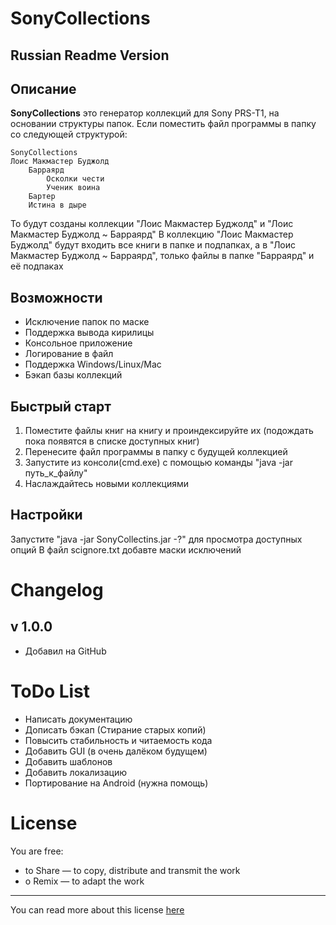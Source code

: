 SonyCollections
==========

Russian Readme Version
----------------------

Описание
-----------

**SonyCollections** это генератор коллекций для Sony PRS-T1, на основании структуры папок.
Если поместить файл программы в папку со следующей структурой:

	SonyCollections
	Лоис Макмастер Буджолд
		Барраярд
			Осколки чести
			Ученик воина
		Бартер
		Истина в дыре

То будут созданы коллекции "Лоис Макмастер Буджолд" и "Лоис Макмастер Буджолд ~ Барраярд"
В коллекцию "Лоис Макмастер Буджолд" будут входить все книги в папке и подпапках, а в "Лоис Макмастер Буджолд ~ Барраярд", только файлы в папке "Барраярд" и её подпаках

Возможности
-----------
* Исключение папок по маске
* Поддержка вывода кирилицы
* Консольное приложение
* Логирование в файл
* Поддержка Windows/Linux/Mac
* Бэкап базы коллекций

Быстрый старт
------------
1. Поместите файлы книг на книгу и проиндексируйте их (подождать пока появятся в списке доступных книг)
2. Перенесите файл программы в папку с будущей коллекцией
3. Запустите из консоли(cmd.exe) с помощью команды "java -jar путь_к_файлу"
4. Наслаждайтесь новыми коллекциями

Настройки
------------
Запустите "java -jar SonyCollectins.jar -?" для просмотра доступных опций 
В файл scignore.txt добавте маски исключений

Changelog
=========

v 1.0.0
-----

* Добавил на GitHub

ToDo List
=========

* Написать документацию
* Дописать бэкап (Стирание старых копий)
* Повысить стабильность и читаемость кода
* Добавить GUI (в очень далёком будущем)
* Добавить шаблонов
* Добавить локализацию
* Портирование на Android (нужна помощь)

License
=========

You are free:

* to Share — to copy, distribute and transmit the work
* o Remix — to adapt the work

-----
You can read more about this license [here](http://creativecommons.org/licenses/by-nc-sa/3.0/)